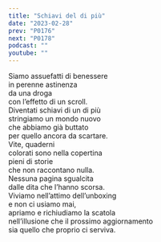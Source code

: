 ```yaml
---
title: "Schiavi del di più"
date: "2023-02-28"
prev: "P0176"
next: "P0178"
podcast: ""
youtube: ""
---
```


Siamo assuefatti di benessere  
in perenne astinenza  
da una droga   
con l’effetto di un scroll.  
Diventati schiavi di un di più  
stringiamo un mondo nuovo  
che abbiamo già buttato  
per quello ancora da scartare.  
Vite, quaderni  
colorati sono nella copertina  
pieni di storie   
che non raccontano nulla.  
Nessuna pagina sgualcita  
dalle dita che l’hanno scorsa.  
Viviamo nell’attimo dell’unboxing  
e non ci usiamo mai,  
apriamo e richiudiamo la scatola  
nell’illusione che il prossimo aggiornamento  
sia quello che proprio ci serviva.
